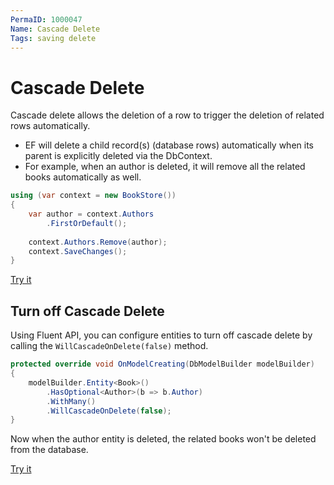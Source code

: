 ```yaml
---
PermaID: 1000047
Name: Cascade Delete
Tags: saving delete
---
```


# Cascade Delete

Cascade delete allows the deletion of a row to trigger the deletion of related rows automatically.

 - EF will delete a child record(s) (database rows) automatically when its parent is explicitly deleted via the DbContext.
 - For example, when an author is deleted, it will remove all the related books automatically as well.  
 
```csharp
using (var context = new BookStore())
{    
    var author = context.Authors
        .FirstOrDefault();
    
    context.Authors.Remove(author);
    context.SaveChanges();
}
```

[Try it](https://dotnetfiddle.net/aIifq8)

## Turn off Cascade Delete

Using Fluent API, you can configure entities to turn off cascade delete by calling the `WillCascadeOnDelete(false)` method.

```csharp
protected override void OnModelCreating(DbModelBuilder modelBuilder)
{
    modelBuilder.Entity<Book>()
        .HasOptional<Author>(b => b.Author)
        .WithMany()
        .WillCascadeOnDelete(false);
}
```

Now when the author entity is deleted, the related books won't be deleted from the database.

[Try it](https://dotnetfiddle.net/IRjY16)